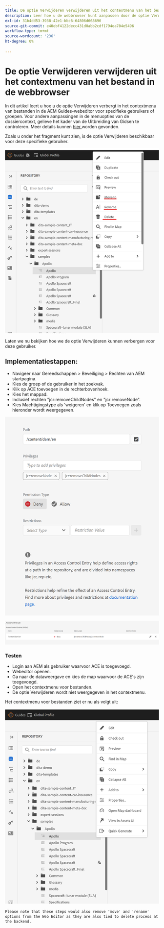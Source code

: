 ```yaml
---
title: De optie Verwijderen verwijderen uit het contextmenu van het bestand in de webbrowser voor specifieke gebruikers
description: Leer hoe u de webbrowser kunt aanpassen door de optie Verwijderen te verwijderen uit het contextmenu van het bestand voor specifieke gebruikers/groepen
exl-id: 31b4dd53-3938-42e1-bbc6-64806d668696
source-git-commit: e40ebf4122decc431d0abb2cdf1794ea704e5496
workflow-type: tm+mt
source-wordcount: '236'
ht-degree: 0%

---
```


# De optie Verwijderen verwijderen uit het contextmenu van het bestand in de webbrowser

In dit artikel leert u hoe u de optie Verwijderen verbergt in het contextmenu van bestanden in de AEM Guides-webeditor voor specifieke gebruikers of groepen. Voor andere aanpassingen in de menuopties van de dossiercontext, gelieve het kader van de Uitbreiding van Gidsen te controleren. Meer details kunnen [ hier ](https://github.com/adobe/guides-extension/tree/main) worden gevonden.

Zoals u onder het fragment kunt zien, is de optie Verwijderen beschikbaar voor deze specifieke gebruiker.

![ contextmenu van het Dossier met Schrapping ](../../../assets/authoring/file-contextmenu-Delete.png)

Laten we nu bekijken hoe we de optie Verwijderen kunnen verbergen voor deze gebruiker.

## Implementatiestappen:

- Navigeer naar Gereedschappen > Beveiliging > Rechten van AEM startpagina.
- Kies de groep of de gebruiker in het zoekvak.
- Klik op ACE toevoegen in de rechterbovenhoek.
- Kies het mappad.
- Inclusief rechten &quot;jcr:removeChildNodes&quot; en &quot;jcr:removeNode&quot;.
- Kies Machtigingstype als &#39;weigeren&#39; en klik op Toevoegen zoals hieronder wordt weergegeven.

![ de Toestemming van de Gebruiker ontkent ACE ](../../../assets/authoring/permission-ACE-Delete.png)

![ de controlelijst van de Toegang in toestemmingen ](../../../assets/authoring/delete-acl.png)

### Testen

- Login aan AEM als gebruiker waarvoor ACE is toegevoegd.
- Webeditor openen.
- Ga naar de dataweergave en kies de map waarvoor de ACE&#39;s zijn toegevoegd.
- Open het contextmenu voor bestanden.
- De optie Verwijderen wordt niet weergegeven in het contextmenu.

Het contextmenu voor bestanden ziet er nu als volgt uit:

![ contextmenu van het Dossier zonder Schrapping ](../../../assets/authoring/file-contextmenu-Delete-removed.png)

```
Please note that these steps would also remove 'move' and 'rename' options from the Web Editor as they are also tied to delete process at the backend.
```
